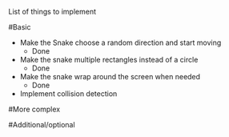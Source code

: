 List of things to implement

#Basic
- Make the Snake choose a random direction and start moving
  - Done
- Make the snake multiple rectangles instead of a circle
  - Done
- Make the snake wrap around the screen when needed
  - Done
- Implement collision detection


#More complex


#Additional/optional
